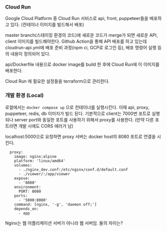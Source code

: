 ### Cloud Run

Google Cloud Platform 중 Cloud Run 서비스로 api, front, puppeteer들을 배포하고 있다. (컨테이너 이미지를 빌드해서 배포)

master branch(스테이징 환경의 코드)에 새로운 코드가 merge가 되면 새로운 API, client 이미지를 빌드해야한다. Github Action을 통해 API 배포를 하고 있는데 cloudrun-api.yml에 배포 준비 과정(npm ci, GCP로 로그인 등), 배포 명령어 실행 등의 내용이 정의되어 있다.

api/Dockerfile 내용으로 docker image를 build 한 후에 Cloud Run에 이 이미지를 배포한다.

Cloud Run 에 필요한 설정들을 terraform으로 관리한다.

### 개발 환경 (Local)

로컬에서는 `docker compose up` 으로 컨테이너를 실행시킨다. 이때 api, proxy, puppeteer, redis, db 이미지가 빌드 된다.
기본적으로 client는 7000번 포트로 실행되나 server port와 동일한 포트를 사용하기 위해서 proxy를 사용한다. (만약 다른 포트라면 개발 시에도 CORS 에러가 남)

localhost:5000으로 요청하면 proxy 서버는 docker host의 8080 포트로 연결을 시킨다.

```
  proxy:
    image: nginx:alpine
    platform: 'linux/amd64'
    volumes:
      - ./nginx_dev.conf:/etc/nginx/conf.d/default.conf
      - ./viewer/:/app/viewer
    expose:
      - '8080'
    environment:
      PORT: 8080
    ports:
      - '5000:8080'
    command: [nginx, '-g', 'daemon off;']
    depends_on:
      - app
```

Nginx는 웹 어플리케이션 서버가 아니라 웹 서버임. 둘의 차이는?
